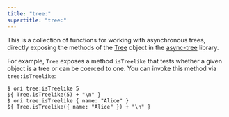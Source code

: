 ```yaml
---
title: "tree:"
supertitle: "tree:"
---
```


This is a collection of functions for working with asynchronous trees, directly exposing the methods of the [Tree](/async-tree/Tree.html) object in the [async-tree](/async-tree) library.

For example, `Tree` exposes a method `isTreelike` that tests whether a given object is a tree or can be coerced to one. You can invoke this method via `tree:isTreelike`:

```console
$ ori tree:isTreelike 5
${ Tree.isTreelike(5) + "\n" }
$ ori tree:isTreelike { name: "Alice" }
${ Tree.isTreelike({ name: "Alice" }) + "\n" }
```
